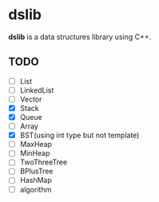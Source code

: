 # dslib
**dslib** is a data structures library using C++.

## TODO
- [ ] List
- [ ] LinkedList
- [ ] Vector
- [x] Stack
- [x] Queue
- [ ] Array
- [x] BST(using int type but not template)
- [ ] MaxHeap
- [ ] MinHeap
- [ ] TwoThreeTree
- [ ] BPlusTree
- [ ] HashMap
- [ ] algorithm